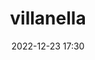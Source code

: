 ---
#zenetöri #fogalom #műfaj
title: villanella
feed: show
date: 2022-12-23 17:30
permalink: /villanella
---